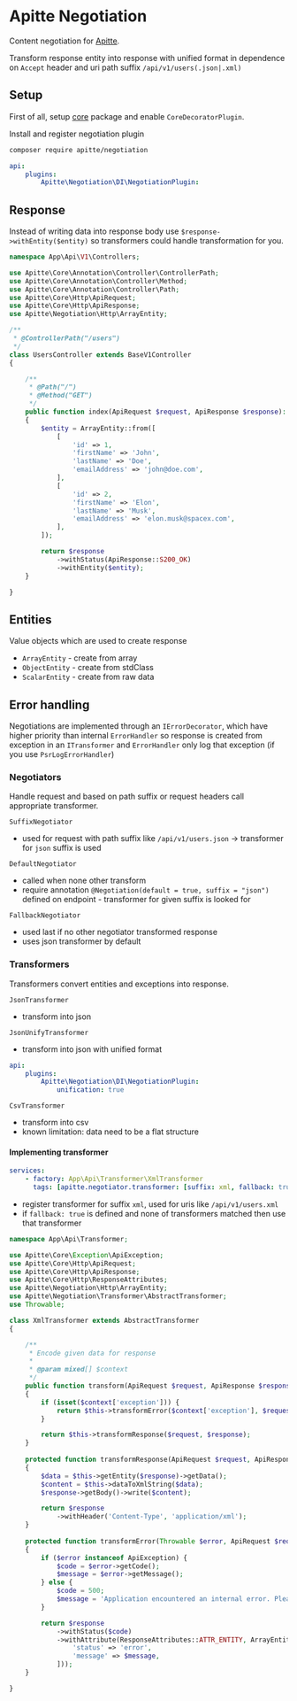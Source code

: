 # Apitte Negotiation

Content negotiation for [Apitte](https://github.com/apitte/negotiation).

Transform response entity into response with unified format in dependence on `Accept` header and uri path suffix `/api/v1/users(.json|.xml)`

## Setup

First of all, setup [core](https://github.com/apitte/core) package and enable `CoreDecoratorPlugin`.

Install and register negotiation plugin

```bash
composer require apitte/negotiation
```

```yaml
api:
    plugins: 
        Apitte\Negotiation\DI\NegotiationPlugin:
```

## Response

Instead of writing data into response body use `$response->withEntity($entity)` so transformers could handle transformation for you.

```php
namespace App\Api\V1\Controllers;

use Apitte\Core\Annotation\Controller\ControllerPath;
use Apitte\Core\Annotation\Controller\Method;
use Apitte\Core\Annotation\Controller\Path;
use Apitte\Core\Http\ApiRequest;
use Apitte\Core\Http\ApiResponse;
use Apitte\Negotiation\Http\ArrayEntity;

/**
 * @ControllerPath("/users")
 */
class UsersController extends BaseV1Controller
{

    /**
     * @Path("/")
     * @Method("GET")
     */
    public function index(ApiRequest $request, ApiResponse $response): ApiResponse
    {
        $entity = ArrayEntity::from([
            [
                'id' => 1,
                'firstName' => 'John',
                'lastName' => 'Doe',
                'emailAddress' => 'john@doe.com',
            ],
            [
                'id' => 2,
                'firstName' => 'Elon',
                'lastName' => 'Musk',
                'emailAddress' => 'elon.musk@spacex.com',
            ],
        ]);

        return $response
            ->withStatus(ApiResponse::S200_OK)
            ->withEntity($entity);
    }

}
```

## Entities

Value objects which are used to create response

- `ArrayEntity` - create from array
- `ObjectEntity` - create from stdClass
- `ScalarEntity` - create from raw data

## Error handling

Negotiations are implemented through an `IErrorDecorator`, which have higher priority than internal `ErrorHandler`
so response is created from exception in an `ITransformer` and `ErrorHandler` only log that exception (if you use `PsrLogErrorHandler`)

### Negotiators

Handle request and based on path suffix or request headers call appropriate transformer.

`SuffixNegotiator`

- used for request with path suffix like `/api/v1/users.json` -> transformer for `json` suffix is used

`DefaultNegotiator`

- called when none other transform
- require annotation `@Negotiation(default = true, suffix = "json")` defined on endpoint - transformer for given suffix is looked for

`FallbackNegotiator`

- used last if no other negotiator transformed response
- uses json transformer by default

### Transformers

Transformers convert entities and exceptions into response.

`JsonTransformer`

  - transform into json

`JsonUnifyTransformer`

  - transform into json with unified format

```yaml
api:
    plugins: 
        Apitte\Negotiation\DI\NegotiationPlugin:
            unification: true
```

`CsvTransformer`

  - transform into csv
  - known limitation: data need to be a flat structure

#### Implementing transformer

```yaml
services:
    - factory: App\Api\Transformer\XmlTransformer
      tags: [apitte.negotiator.transformer: [suffix: xml, fallback: true]]
```

- register transformer for suffix `xml`, used for uris like `/api/v1/users.xml`
- if `fallback: true` is defined and none of transformers matched then use that transformer

```php
namespace App\Api\Transformer;

use Apitte\Core\Exception\ApiException;
use Apitte\Core\Http\ApiRequest;
use Apitte\Core\Http\ApiResponse;
use Apitte\Core\Http\ResponseAttributes;
use Apitte\Negotiation\Http\ArrayEntity;
use Apitte\Negotiation\Transformer\AbstractTransformer;
use Throwable;

class XmlTransformer extends AbstractTransformer
{

    /**
     * Encode given data for response
     *
     * @param mixed[] $context
     */
    public function transform(ApiRequest $request, ApiResponse $response, array $context = []) : ApiResponse
    {
        if (isset($context['exception'])) {
            return $this->transformError($context['exception'], $request, $response);
        }

        return $this->transformResponse($request, $response);
    }
    
    protected function transformResponse(ApiRequest $request, ApiResponse $response): ApiResponse
    {
        $data = $this->getEntity($response)->getData();
        $content = $this->dataToXmlString($data);
        $response->getBody()->write($content);

        return $response
            ->withHeader('Content-Type', 'application/xml');
    }
    
    protected function transformError(Throwable $error, ApiRequest $request, ApiResponse $response): ApiResponse
    {
    	if ($error instanceof ApiException) {
    		$code = $error->getCode();
    		$message = $error->getMessage();
    	} else {
    		$code = 500;
    		$message = 'Application encountered an internal error. Please try again later.';
    	}

        return $response
            ->withStatus($code)
            ->withAttribute(ResponseAttributes::ATTR_ENTITY, ArrayEntity::from([
                'status' => 'error',
                'message' => $message,
            ]));
    }

}
```
